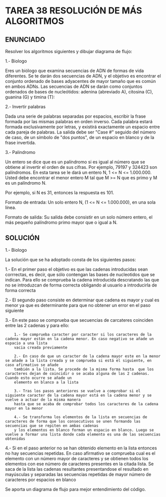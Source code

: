 # TAREA 38 RESOLUCIÓN DE MÁS ALGORITMOS

## ENUNCIADO

Resolver los algoritmos siguientes y dibujar diagrama de flujo:

1.- Biologo

Eres un biólogo que examina secuencias de ADN de formas de vida diferentes. Se te darán dos secuencias de ADN, y el objetivo es encontrar el 
conjunto ordenado de bases adyacentes de mayor tamaño que es común en ambos ADNs.
Las secuencias de ADN se darán como conjuntos ordenados de bases de nucleótidos: adenina (abreviado A), citosina (C), guanina (G) y timina (T):

2.- Invertir palabras

Dada una serie de palabras separadas por espacios, escribir la frase formada por las mismas palabras en orden inverso. Cada palabra estará formada exclusivamente por letras, 
y existirá exactamente un espacio entre cada pareja de palabras. La salida debe ser "Case #" seguido del número de caso, de un símbolo de "dos puntos", de un espacio en blanco 
y de la frase invertida.

3.- Palindromo

Un entero se dice que es un palíndromo si es igual al número que se obtiene al invertir el orden de sus cifras. Por ejemplo, 79197 y 324423 son palíndromos. 
En esta tarea se le dará un entero N, 1 <= N <= 1.000.000. Usted debe encontrar el menor entero M tal que M >= N que es primo y M es un palíndromo N.

Por ejemplo, si N es 31, entonces la respuesta es 101.

Formato de entrada:
Un solo entero N, (1 <= N <= 1.000.000), en una sola línea.

Formato de salida:
Su salida debe consistir en un solo número entero, el más pequeño palíndromo primo mayor que o igual a N.

## SOLUCIÓN

1.- Biologo

La solución que se ha adoptado consta de los siguientes pasos:

1.- En el primer paso el objetivo es que las cadenas introducidas sean corrrectas, es decir, que sólo contengan las bases de nucleotidos que se indican. Para ello
se comprueba la cadena introducida descratando las que no se introduzcan de forma correcta obligando al usuario a introducirla de forma correcta

2.- El segundo paso consiste en determinar que cadena es mayor y cual es menor ya que es determinante para que no obtener un error en el paso siguiente

3.- En este paso se comprueba que secuencias de carcateres coinciden entre las 2 cadenas y para ello:

        1.- Se comprueba caracter por caracter si los caracteres de la cadena mayor están en la cadena menor. En caso negativo se añade un espacio a una lista
        vacia creada previamente
        
        2.- En caso de que un caracter de la cadena mayor este en la menor se añade a la lista creada y se comprueba si está el siguiente, en caso afirmativo se añade 
        también a la lista. Se procede de la misma forma hasta  que los caracteres dejan de coincidir o se acaba alguna de las 2 cadenas. Cuando esto ocurre se añade un 
        elemento en blanco a la lista
        
        3.- Tras los pasos anteriores se vuelve a comprobar si el siguiente caracter de la cadena mayor está en la cadena menor y se vuelve a actuar de la misma manera 
        hasta que se acaba de comprobar todos los caracteres de la cadena mayor en la menor
        
        4.- Se transforma los elementos de la lista en secuencias de caracteres de forma que los consecutivos se unen formando las secuencias que se repiten en ambas cadenas
        y los elementos en blanco forman un espacio en blanco. Luego se vuelve a formar una lista donde cada elemento es una de las secuencias obtenidas
        
 4.- Si en el paso anterior no se han obtenido elemento en la lista entonces no hay secuencias repetidas.
 En caso afirmativo se comprueba cual es el elemento con un número mayor de caracteres y se obtienen todos los elementos con ese número de caracteres presentes en la citada
 lista. Se saca de la lista las cadenas resultantes presentandose el resultado en mayúsculas y separadas las secuencias repetidas de mayor número de caracteres por espacios
 en blanco
         
Se aporta un diagrama de flujo para mejor entendimiento del código. 
